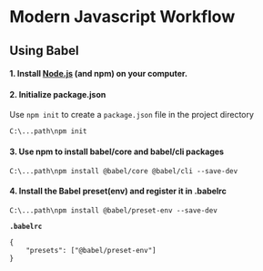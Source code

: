 # Modern Javascript Workflow

## Using Babel
#### 1. Install [Node.js](https://nodejs.org/en/download/) (and npm) on your computer.
#### 2. **Initialize package.json**   
Use `npm init` to create a `package.json` file in the project directory
```
C:\...path\npm init
```

#### 3. Use npm to install babel/core and babel/cli packages
```
C:\...path\npm install @babel/core @babel/cli --save-dev
```

#### 4. Install the Babel preset(env) and register it in .babelrc
```
C:\...path\npm install @babel/preset-env --save-dev
```

**`.babelrc`**
```
{
    "presets": ["@babel/preset-env"]
}
```
